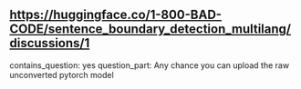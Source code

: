 ## https://huggingface.co/1-800-BAD-CODE/sentence_boundary_detection_multilang/discussions/1

contains_question: yes
question_part: Any chance you can upload the raw unconverted pytorch model